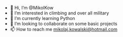 - 👋 Hi, I’m @MikolKow
- 👀 I’m interested in climbing and over all military
- 🌱 I’m currently learning Python
- 💞️ I’m looking to collaborate on some basic projects
- 📫 How to reach me mikolaj.kowalski@hotmail.com

<!---
MikolKow/MikolKow is a ✨ special ✨ repository because its `README.md` (this file) appears on your GitHub profile.
You can click the Preview link to take a look at your changes.
--->
